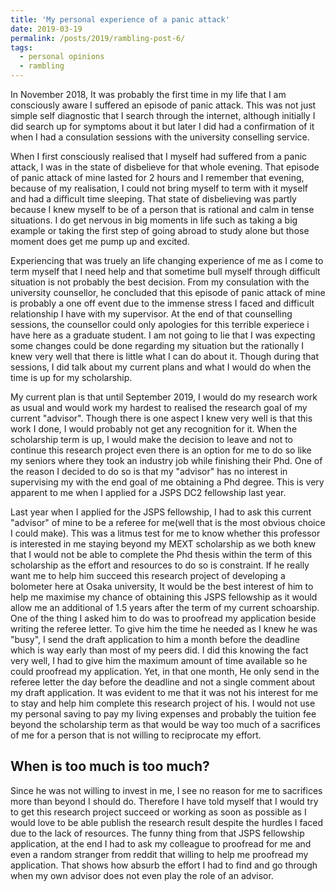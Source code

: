 ```yaml
---
title: 'My personal experience of a panic attack'
date: 2019-03-19
permalink: /posts/2019/rambling-post-6/
tags:
  - personal opinions
  - rambling
---
```

In November 2018, It was probably the first time in my life that I am consciously aware I suffered an episode of panic attack. This was not just simple self diagnostic that I search through the internet, although initially I did search up for symptoms about it but later I did had a confirmation of it when I had a consulation sessions with the university conselling service.

When I first consciously realised that I myself had suffered from a panic attack, I was in the state of disbelieve for that whole evening. That episode of panic attack of mine lasted for 2 hours and I remember that evening, because of my realisation, I could not bring myself to term with it myself and had a difficult time sleeping. That state of disbelieving was partly because I knew myself to be of a person that is rational and calm in tense situations. I do get nervous in big moments in life such as taking a big example or taking the first step of going abroad to study alone but those moment does get me pump up and excited. 

Experiencing that was truely an life changing experience of me as I come to term myself that I need help and that sometime bull myself through difficult situation is not probably the best decision. From my consulation with the university counsellor, he concluded that this episode of panic attack of mine is probably a one off event due to the immense stress I faced and difficult relationship I have with my supervisor. At the end of that counselling sessions, the counsellor could only apologies for this terrible experiece i have here as a graduate student. I am not going to lie that I was expecting some changes could be done regarding my situation but the rationally I knew very well that there is little what I can do about it. Though during that sessions, I did talk about my current plans and what I would do when the time is up for my scholarship.

My current plan is that until September 2019, I would do my research work as usual and would work my hardest to realised the research goal of my current "advisor". Though there is one aspect I knew very well is that this work I done, I would probably not get any recognition for it. When the scholarship term is up, I would make the decision to leave and not to continue this research project even there is an option for me to do so like my seniors where they took an industry job while finishing their Phd. One of the reason I decided to do so is that my "advisor" has no interest in supervising my with the end goal of me obtaining a Phd degree. This is very apparent to me when I applied for a JSPS DC2 fellowship last year.

Last year when I applied for the JSPS fellowship, I had to ask this current "advisor" of mine to be a referee for me(well that is the most obvious choice I could make). This was a litmus test for me to know whether this professor is interested in me staying beyond my MEXT scholarship as we both knew that I would not be able to complete the Phd thesis within the term of this scholarship as the effort and resources to do so is constraint. If he really want me to help him succeed this research project of developing a bolometer here at Osaka university, It would be the best interest of him to help me maximise my chance of obtaining this JSPS fellowship as it would allow me an additional of 1.5 years after the term of my current schoarship. One of the thing I asked him to do was to proofread my application beside writing the referee letter. To give him the time he needed as I knew he was "busy", I send the draft application to him a month before the deadline which is way early than most of my peers did. I did this knowing the fact very well, I had to give him the maximum amount of time available so he could proofread my application. Yet, in that one month, He only send in the referee letter the day before the deadline and not a single comment about my draft application. It was evident to me that it was not his interest for me to stay and help him complete this research project of his. I would not use my personal saving to pay my living expenses and probably the tuition fee beyond the scholarship term as that would be way too much of a sacrifices of me for a person that is not willing to reciprocate my effort. 

When is too much is too much?
----
Since he was not willing to invest in me, I see no reason for me to sacrifices more than beyond I should do. Therefore I have told myself that I would try to get this research project succeed or working as soon as possible as I would love to be able publish the research result despite the hurdles I faced due to the lack of resources. The funny thing from that JSPS fellowship application, at the end I had to ask my colleague to proofread for me and even a random stranger from reddit that willing to help me proofread my application. That shows how absurb the effort I had to find and go through when my own advisor does not even play the role of an advisor.